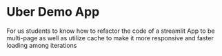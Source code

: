 # Uber Demo App
For us students to know how to refactor the code of a streamlit App to be multi-page as well as utilize cache to make it more responsive and faster loading among iterations